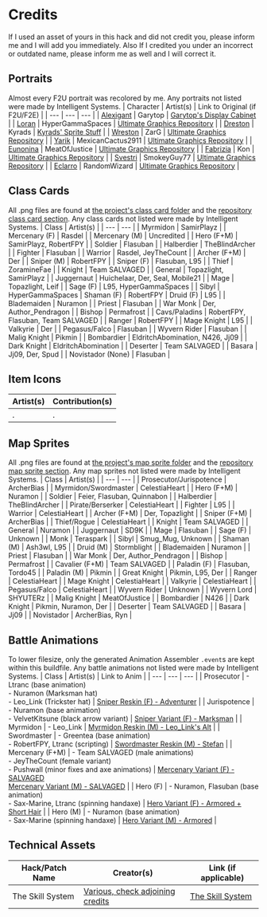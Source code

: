 
# Credits

If I used an asset of yours in this hack and did not credit you, please inform me and I will add you immediately. Also If I credited you under an incorrect or outdated name, please inform me as well and I will correct it.

## Portraits

Almost every F2U portrait was recolored by me. Any portraits not listed were made by Intelligent Systems.
| Character 		| Artist(s) 		| Link to Original (if F2U/F2E)	|
| ---			| ---	 			| ---			|
| [Alexigant](https://github.com/GigaExcalibur/Truth-from-Broken-Order/blob/main/Graphics/Mugs/Mug-Preprocessor-master/Alexigant.png)	| Garytop			| [Garytop's Display Cabinet](https://feuniverse.us/t/garytops-display-cabinet/16303) |
| [Loran](https://github.com/GigaExcalibur/Truth-from-Broken-Order/blob/main/Graphics/Mugs/Mug-Preprocessor-master/Loran.png)		| HyperGammaSpaces | [Ultimate Graphics Repository](https://github.com/Klokinator/FE-Repo/blob/main/Portrait%20Repository/Non-FE%20Properties/Unsorted/Promare%2C%20Lio%20Fotia%20%7BHyperGammaSpaces%7D.png) |
| [Dreston](https://github.com/GigaExcalibur/Truth-from-Broken-Order/blob/main/Graphics/Mugs/Mug-Preprocessor-master/Dreston.png)	| Kyrads			| [Kyrads' Sprite Stuff](https://feuniverse.us/t/kyrads-sprite-stuff/12772) |
| [Wreston](https://github.com/GigaExcalibur/Truth-from-Broken-Order/blob/main/Graphics/Mugs/Mug-Preprocessor-master/Wreston.png)	| ZarG				| [Ultimate Graphics Repository](https://github.com/Klokinator/FE-Repo/blob/ac6b3a76756ae506136f35166b17e1aa111baf7c/Portrait%20Repository/Spriting%20Community%20OC's%20(Grouped%20by%20Artist)/Zarg/Zarg_4%20%5BF2E%5D.png) |
| [Yarik](https://github.com/GigaExcalibur/Truth-from-Broken-Order/blob/main/Graphics/Mugs/Mug-Preprocessor-master/Yarik.png)		| MexicanCactus2911	| [Ultimate Graphics Repository](https://github.com/Klokinator/FE-Repo/blob/ac6b3a76756ae506136f35166b17e1aa111baf7c/Portrait%20Repository/Spriting%20Community%20OC's%20(Grouped%20by%20Artist)/Mexicancactus2911/%7BMexicancactus2911%7D%20%5BF2E%5D%20OC%20Richter.png) |
| [Eunonina](https://github.com/GigaExcalibur/Truth-from-Broken-Order/blob/main/Graphics/Mugs/Mug-Preprocessor-master/Eunonina.png)	| MeatOfJustice		| [Ultimate Graphics Repository](https://github.com/Klokinator/FE-Repo/blob/ac6b3a76756ae506136f35166b17e1aa111baf7c/Portrait%20Repository/Spriting%20Community%20OC's%20(Grouped%20by%20Artist)/MeatOfJustice/%7BMeatofJustice%7D%20F2E%20OC%2022.png) |
| [Fabrizia](https://github.com/GigaExcalibur/Truth-from-Broken-Order/blob/main/Graphics/Mugs/Mug-Preprocessor-master/Fabrizia.png)	| Kon				| [Ultimate Graphics Repository](https://github.com/Klokinator/FE-Repo/blob/ac6b3a76756ae506136f35166b17e1aa111baf7c/Portrait%20Repository/Spriting%20Community%20OC's%20(Grouped%20by%20Artist)/Unsorted/%7BKon%7D%20F2U%20OC%204.png) |
| [Svestri](https://github.com/GigaExcalibur/Truth-from-Broken-Order/blob/main/Graphics/Mugs/Mug-Preprocessor-master/Svestri.png)	| SmokeyGuy77		| [Ultimate Graphics Repository](https://github.com/Klokinator/FE-Repo/blob/ac6b3a76756ae506136f35166b17e1aa111baf7c/Portrait%20Repository/Spriting%20Community%20OC's%20(Grouped%20by%20Artist)/Smokeyguy77/Smokeyguy77_SmokedCDXX.png) |
| [Eclarro](https://github.com/GigaExcalibur/Truth-from-Broken-Order/blob/main/Graphics/Mugs/Mug-Preprocessor-master/Eclarro.png)	| RandomWizard		| [Ultimate Graphics Repository](https://github.com/Klokinator/FE-Repo/blob/ac6b3a76756ae506136f35166b17e1aa111baf7c/Portrait%20Repository/Spriting%20Community%20OC's%20(Grouped%20by%20Artist)/All%20EDGE%20Entries%20(ALL%20F2E)/RandomWizard%20-%20Smugmeister%5BF2E%5D.png) |

## Class Cards

All .png files are found at [the project's class card folder](https://github.com/GigaExcalibur/Truth-from-Broken-Order/tree/main/Graphics/ClassCards/stuff) and the [repository class card section](https://github.com/Klokinator/FE-Repo/tree/ac6b3a76756ae506136f35166b17e1aa111baf7c/Class%20Cards). Any class cards not listed were made by Intelligent Systems.
| Class				| Artist(s)			|
| ---				| ---				|
| Myrmidon			| SamirPlayz		|
| Mercenary (F)		| Rasdel			|
| Mercenary (M)		| Uncredited		|
| Hero (F+M)		| SamirPlayz, RobertFPY |
| Soldier			| Flasuban			|
| Halberdier		| TheBlindArcher	|
| Fighter			| Flasuban			|
| Warrior			| Rasdel, JeyTheCount |
| Archer (F+M)		| Der				|
| Sniper (M)		| RobertFPY			|
| Sniper (F)		| Flasuban, L95		|
| Thief				| ZoramineFae		|
| Knight			| Team SALVAGED		|
| General			| Topazlight, SamirPlayz |
| Juggernaut		| Huichelaar, Der, Seal, Mobile21 |
| Mage				| Topazlight, Leif 	|
| Sage (F)			| L95, HyperGammaSpaces |
| Sibyl				| HyperGammaSpaces
| Shaman (F)		| RobertFPY
| Druid	(F)			| L95				|
| Blademaiden		| Nuramon			|
| Priest			| Flasuban			|
| War Monk			| Der, Author_Pendragon |
| Bishop			| Permafrost		|
| Cavs/Paladins		| RobertFPY, Flasuban, Team SALVAGED |
| Ranger			| RobertFPY			|
| Mage Knight		| L95				|
| Valkyrie			| Der				|
| Pegasus/Falco		| Flasuban			|
| Wyvern Rider		| Flasuban			|
| Malig Knight		| Pikmin			|
| Bombardier		| EldritchAbomination, N426, Jj09 |
| Dark Knight		| EldritchAbomination |
| Deserter			| Team SALVAGED		|
| Basara			| Jj09, Der, Spud	|
| Novistador (None)	| Flasuban			|

## Item Icons

| Artist(s)		| Contribution(s) 	|
| ---			| ---				|
| .				| .					|

## Map Sprites
All .png files are found at [the project's map sprite folder](https://github.com/GigaExcalibur/Truth-from-Broken-Order/tree/main/Graphics/MapSprites) and the [repository map sprite section](https://github.com/Klokinator/FE-Repo/tree/ac6b3a76756ae506136f35166b17e1aa111baf7c/Map%20Sprites). Any map sprites not listed were made by Intelligent Systems.
| Class			| Artist(s)			|
| ---			| ---	 			|
| Prosecutor/Jurispotence | ArcherBias	|
| Myrmidon/Swordmaster	| CelestiaHeart |
| Hero (F+M)			| Nuramon		|
| Soldier				| Feier, Flasuban, Quinnabon |
| Halberdier			| TheBlindArcher	|
| Pirate/Berserker		| CelestiaHeart	|
| Fighter				| L95			|
| Warrior				| CelestiaHeart	|
| Archer (F+M)			| Der, Topazlight	|
| Sniper (F+M)			| ArcherBias	|
| Thief/Rogue			| CelestiaHeart	|
| Knight				| Team SALVAGED	|
| General				| Nuramon		|
| Juggernaut			| SD9K			|
| Mage					| Flasuban		|
| Sage (F)				| Unknown		|
| Monk					| Teraspark		|
| Sibyl					| Smug_Mug, Unknown	|
| Shaman (M)			| Ash3wl, L95	|
| Druid (M)				| Stormblight	|
| Blademaiden			| Nuramon		|
| Priest				| Flasuban		|
| War Monk				| Der, Author_Pendragon	|
| Bishop				| Permafrost	|
| Cavalier (F+M)		| Team SALVAGED	|
| Paladin (F)			| Flasuban, Tordo45 |
| Paladin (M)			| Pikmin		|
| Great Knight			| Pikmin, L95, Der |
| Ranger				| CelestiaHeart |
| Mage Knight			| CelestiaHeart |
| Valkyrie				| CelestiaHeart	|
| Pegasus/Falco			| CelestiaHeart	|
| Wyvern Rider			| Unknown		|
| Wyvern Lord			| SHYUTERz		|
| Malig Knight			| MeatOfJustice	|
| Bombardier			| N426			|
| Dark Knight			| Pikmin, Nuramon, Der |
| Deserter				| Team SALVAGED	|
| Basara				| Jj09			|
| Novistador			| ArcherBias, Ryn |

## Battle Animations

To lower filesize, only the generated Animation Assembler `.event`s are kept within this buildfile. Any battle animations not listed were made by Intelligent Systems.
| Class			| Artist(s)			| Link to Anim 	|
| --- 			| ---				| --- 			|
| Prosecutor	| - Ltranc (base animation)<br> - Nuramon (Marksman hat)<br> - Leo_Link (Trickster hat)	| [Sniper Reskin (F) - Adventurer](https://github.com/Klokinator/FE-Repo/tree/main/Battle%20Animations/Infantry%20-%20(Bow)%20Snipers%20and%20Ballistae/%5BSniper-Reskin%5D%20%5BF%5D%20Adventurer%20by%20ltranc) |
| Jurispotence	| - Nuramon (base animation)<br> - VelvetKitsune (black arrow variant) | [Sniper Variant (F) - Marksman](https://github.com/Klokinator/FE-Repo/tree/main/Battle%20Animations/Infantry%20-%20(Bow)%20Snipers%20and%20Ballistae/%5BSniper-Variant%5D%20%5BF%5D%20Marksman%20by%20Nuramon) |
| Myrmidon		| - Leo_Link |	[Myrmidon Reskin (M) - Leo_Link's Alt](https://github.com/Klokinator/FE-Repo/tree/main/Battle%20Animations/Infantry%20-%20(Swd)%20Myrms%20and%20Swordmasters/%5BMyrmidon-Reskin%5D%20%5BM%5D%20Leo_Link's%20Alt) |
| Swordmaster	| - Greentea (base animation)<br> - RobertFPY, Ltranc (scripting) | [Swordmaster Reskin (M) - Stefan](https://github.com/Klokinator/FE-Repo/tree/main/Battle%20Animations/Infantry%20-%20(Swd)%20Myrms%20and%20Swordmasters/%5BSwordmaster-Variant%5D%20%5BM%5D%20Stefan%20by%20Greentea) |
| Mercenary (F+M) | - Team SALVAGED (male animations)<br> - JeyTheCount (female variant)<br> - Pushwall (minor fixes and axe animations) | [Mercenary Variant (F) - SALVAGED](https://github.com/Klokinator/FE-Repo/tree/main/Battle%20Animations/Infantry%20-%20(Swd)%20Mercenaries%20and%20Heroes/%5BMercenary-Variant%5D%20%5BF%5D%20Mercenary%20by%20SALVAGED)<br>[Mercenary Variant (M) - SALVAGED](https://github.com/Klokinator/FE-Repo/tree/main/Battle%20Animations/Infantry%20-%20(Swd)%20Mercenaries%20and%20Heroes/%5BMercenary-Variant%5D%20%5BM%5D%20Mercenary%20by%20SALVAGED%20%2BAxe) |
| Hero (F)		| - Nuramon, Flasuban (base animation)<br> - Sax-Marine, Ltranc (spinning handaxe) | [Hero Variant (F) - Armored + Short Hair](https://github.com/Klokinator/FE-Repo/tree/main/Battle%20Animations/Infantry%20-%20(Swd)%20Mercenaries%20and%20Heroes/%5BHero-Variant%5D%20%5BF%5D%20Armored%20%2BShort%20Hair%20by%20Nuramon) |
| Hero (M)		| - Nuramon (base animation)<br> - Sax-Marine (spinning handaxe) | [Hero Variant (M) - Armored](https://github.com/Klokinator/FE-Repo/tree/main/Battle%20Animations/Infantry%20-%20(Swd)%20Mercenaries%20and%20Heroes/%5BHero-Variant%5D%20%5BM%5D%20Armored%20by%20Nuramon) |

## Technical Assets
| Hack/Patch Name		| Creator(s)		| Link (if applicable) |
| ---					| ---				| ---	|
| The Skill System		| [Various, check adjoining credits](https://github.com/GigaExcalibur/Truth-from-Broken-Order/blob/main/SkillsysCredits.md) | [The Skill System](https://github.com/FireEmblemUniverse/SkillSystem_FE8) |
